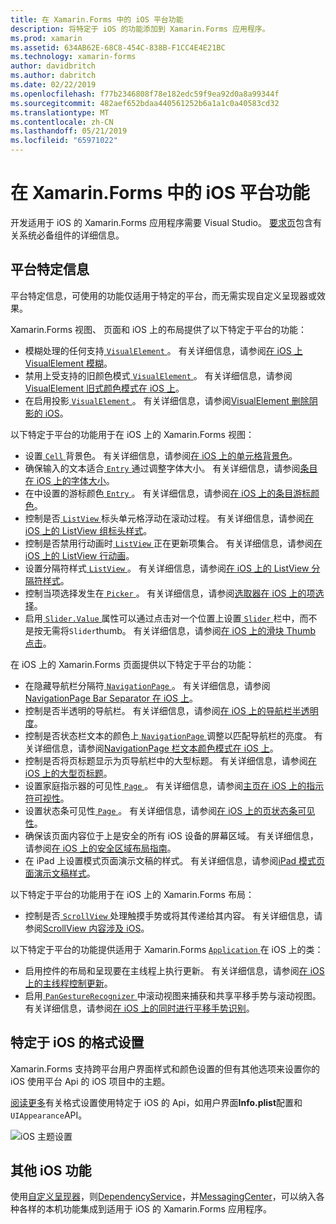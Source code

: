 ```yaml
---
title: 在 Xamarin.Forms 中的 iOS 平台功能
description: 将特定于 iOS 的功能添加到 Xamarin.Forms 应用程序。
ms.prod: xamarin
ms.assetid: 634AB62E-68C8-454C-838B-F1CC4E4E21BC
ms.technology: xamarin-forms
author: davidbritch
ms.author: dabritch
ms.date: 02/22/2019
ms.openlocfilehash: f77b2346808f78e182edc59f9ea92d0a8a99344f
ms.sourcegitcommit: 482aef652bdaa440561252b6a1a1c0a40583cd32
ms.translationtype: MT
ms.contentlocale: zh-CN
ms.lasthandoff: 05/21/2019
ms.locfileid: "65971022"
---
```

# <a name="ios-platform-features-in-xamarinforms"></a>在 Xamarin.Forms 中的 iOS 平台功能

开发适用于 iOS 的 Xamarin.Forms 应用程序需要 Visual Studio。 [要求页](~/get-started/requirements.md)包含有关系统必备组件的详细信息。

## <a name="platform-specifics"></a>平台特定信息

平台特定信息，可使用的功能仅适用于特定的平台，而无需实现自定义呈现器或效果。

Xamarin.Forms 视图、 页面和 iOS 上的布局提供了以下特定于平台的功能：

- 模糊处理的任何支持[ `VisualElement` ](xref:Xamarin.Forms.VisualElement)。 有关详细信息，请参阅[在 iOS 上 VisualElement 模糊](visualelement-blur.md)。
- 禁用上受支持的旧颜色模式[ `VisualElement` ](xref:Xamarin.Forms.VisualElement)。 有关详细信息，请参阅[VisualElement 旧式颜色模式在 iOS 上](legacy-color-mode.md)。
- 在启用投影[ `VisualElement` ](xref:Xamarin.Forms.VisualElement)。 有关详细信息，请参阅[VisualElement 删除阴影的 iOS](visualelement-drop-shadow.md)。

以下特定于平台的功能用于在 iOS 上的 Xamarin.Forms 视图：

- 设置[ `Cell` ](xref:Xamarin.Forms.Cell)背景色。 有关详细信息，请参阅[在 iOS 上的单元格背景色](cell-background-color.md)。
- 确保输入的文本适合[ `Entry` ](xref:Xamarin.Forms.Entry)通过调整字体大小。 有关详细信息，请参阅[条目在 iOS 上的字体大小](entry-font-size.md)。
- 在中设置的游标颜色[ `Entry` ](xref:Xamarin.Forms.Entry)。 有关详细信息，请参阅[在 iOS 上的条目游标颜色](entry-cursor-color.md)。
- 控制是否[ `ListView` ](xref:Xamarin.Forms.ListView)标头单元格浮动在滚动过程。 有关详细信息，请参阅[在 iOS 上的 ListView 组标头样式](listview-group-header-style.md)。
- 控制是否禁用行动画时[ `ListView` ](xref:Xamarin.Forms.ListView)正在更新项集合。 有关详细信息，请参阅[在 iOS 上的 ListView 行动画](listview-row-animations.md)。
- 设置分隔符样式[ `ListView` ](xref:Xamarin.Forms.ListView)。 有关详细信息，请参阅[在 iOS 上的 ListView 分隔符样式](listview-separator-style.md)。
- 控制当项选择发生在[ `Picker` ](xref:Xamarin.Forms.Picker)。 有关详细信息，请参阅[选取器在 iOS 上的项选择](picker-selection.md)。
- 启用[ `Slider.Value` ](xref:Xamarin.Forms.Slider.Value)属性可以通过点击对一个位置上设置[ `Slider` ](xref:Xamarin.Forms.Slider)栏中，而不是按无需将`Slider`thumb。 有关详细信息，请参阅[在 iOS 上的滑块 Thumb 点击](slider-thumb.md)。

在 iOS 上的 Xamarin.Forms 页面提供以下特定于平台的功能：

- 在隐藏导航栏分隔符[ `NavigationPage` ](xref:Xamarin.Forms.NavigationPage)。 有关详细信息，请参阅[NavigationPage Bar Separator 在 iOS 上](navigation-bar-separator.md)。
- 控制是否半透明的导航栏。 有关详细信息，请参阅[在 iOS 上的导航栏半透明度](navigation-bar-translucent.md)。
- 控制是否状态栏文本的颜色上[ `NavigationPage` ](xref:Xamarin.Forms.NavigationPage)调整以匹配导航栏的亮度。 有关详细信息，请参阅[NavigationPage 栏文本颜色模式在 iOS 上](status-bar-text-color.md)。
- 控制是否将页标题显示为页导航栏中的大型标题。 有关详细信息，请参阅[在 iOS 上的大型页标题](page-large-title.md)。
- 设置家庭指示器的可见性[ `Page` ](xref:Xamarin.Forms.Page)。 有关详细信息，请参阅[主页在 iOS 上的指示符可视性](page-home-indicator.md)。
- 设置状态条可见性[ `Page` ](xref:Xamarin.Forms.Page)。 有关详细信息，请参阅[在 iOS 上的页状态条可见性](page-status-bar-visibility.md)。
- 确保该页面内容位于上是安全的所有 iOS 设备的屏幕区域。 有关详细信息，请参阅[在 iOS 上的安全区域布局指南](page-safe-area-layout.md)。
- 在 iPad 上设置模式页面演示文稿的样式。 有关详细信息，请参阅[iPad 模式页面演示文稿样式](ipad-page-presentation-style.md)。

以下特定于平台的功能用于在 iOS 上的 Xamarin.Forms 布局：

- 控制是否[ `ScrollView` ](xref:Xamarin.Forms.ScrollView)处理触摸手势或将其传递给其内容。 有关详细信息，请参阅[ScrollView 内容涉及 iOS](scrollview-content-touches.md)。

以下特定于平台的功能提供适用于 Xamarin.Forms [ `Application` ](xref:Xamarin.Forms.Application)在 iOS 上的类：

- 启用控件的布局和呈现要在主线程上执行更新。 有关详细信息，请参阅[在 iOS 上的主线程控制更新](main-thread-updates-ui.md)。
- 启用[ `PanGestureRecognizer` ](xref:Xamarin.Forms.PanGestureRecognizer)中滚动视图来捕获和共享平移手势与滚动视图。 有关详细信息，请参阅[在 iOS 上的同时进行平移手势识别](application-pan-gesture.md)。

## <a name="ios-specific-formatting"></a>特定于 iOS 的格式设置

Xamarin.Forms 支持跨平台用户界面样式和颜色设置的但有其他选项来设置你的 iOS 使用平台 Api 的 iOS 项目中的主题。

[阅读更多](formatting.md)有关格式设置使用特定于 iOS 的 Api，如用户界面**Info.plist**配置和`UIAppearance`API。

![](images/status-white-sml.png "iOS 主题设置")

## <a name="other-ios-features"></a>其他 iOS 功能

使用[自定义呈现器](~/xamarin-forms/app-fundamentals/custom-renderer/index.md)，则[DependencyService](~/xamarin-forms/app-fundamentals/dependency-service/index.md)，并[MessagingCenter](~/xamarin-forms/app-fundamentals/messaging-center.md)，可以纳入各种各样的本机功能集成到适用于 iOS 的 Xamarin.Forms 应用程序。
